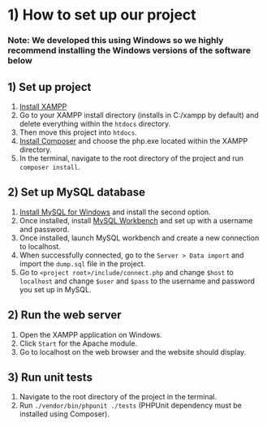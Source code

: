 # 1) How to set up our project
### Note: We developed this using Windows so we highly recommend installing the Windows versions of the software below
## 1) Set up project
1. [Install XAMPP](https://www.apachefriends.org/)
2. Go to your XAMPP install directory (installs in C:/xampp by default) and delete everything within the `htdocs` directory.
3. Then move this project into `htdocs`.
4. [Install Composer](https://getcomposer.org/) and choose the php.exe located within the XAMPP directory.
5. In the terminal, navigate to the root directory of the project and run `composer install`.

## 2) Set up MySQL database
1. [Install MySQL for Windows](https://dev.mysql.com/downloads/installer/) and install the second option.
2. Once installed, install [MySQL Workbench](https://dev.mysql.com/downloads/workbench/) and set up with a username and password.
3. Once installed, launch MySQL workbench and create a new connection to localhost.
4. When successfully connected, go to the `Server > Data import` and import the `dump.sql` file in the project.
5. Go to `<project root>/include/connect.php` and change `$host` to `localhost` and change `$user` and `$pass` to the username and password you set up in MySQL.

## 2) Run the web server
1. Open the XAMPP application on Windows.
2. Click `Start` for the Apache module.
3. Go to localhost on the web browser and the website should display.

## 3) Run unit tests
1. Navigate to the root directory of the project in the terminal.
2. Run `./vendor/bin/phpunit ./tests` (PHPUnit dependency must be installed using Composer).